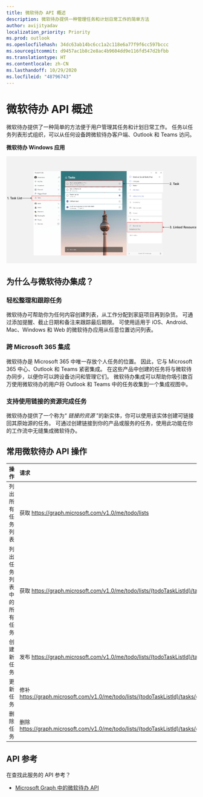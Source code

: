 ```yaml
---
title: 微软待办 API 概述
description: 微软待办提供一种管理任务和计划日常工作的简单方法
author: avijityadav
localization_priority: Priority
ms.prod: outlook
ms.openlocfilehash: 34dc63ab14bc6cc1a2c118e6a77f9f6cc597bccc
ms.sourcegitcommit: d9457ac1b8c2e8ac4b9604dd9e116fd547d2bfbb
ms.translationtype: HT
ms.contentlocale: zh-CN
ms.lasthandoff: 10/29/2020
ms.locfileid: "48796743"
---
```

# <a name="to-do-api-overview"></a>微软待办 API 概述
微软待办提供了一种简单的方法便于用户管理其任务和计划日常工作。 任务以任务列表形式组织，可以从任何设备跨微软待办客户端、Outlook 和 Teams 访问。

**微软待办 Windows 应用**

![微软待办 Windows 应用的屏幕截图](./images/todo-windows-app.png "微软待办 Windows 应用的图像")

## <a name="why-integrate-with-to-do"></a>为什么与微软待办集成？

### <a name="ease-of-organizing-and-tracking-tasks"></a>轻松整理和跟踪任务
微软待办可帮助你为任何内容创建列表，从工作分配到家庭项目再到杂货。 可通过添加提醒、截止日期和备注来跟踪最后期限。 可使用适用于 iOS、Android、Mac、Windows 和 Web 的微软待办应用从任意位置访问列表。 

### <a name="integrate-across-microsoft-365"></a>跨 Microsoft 365 集成
微软待办是 Microsoft 365 中唯一存放个人任务的位置。 因此，它与 Microsoft 365 中心、Outlook 和 Teams 紧密集成。 在这些产品中创建的任务将与微软待办同步，以便你可以跨设备访问和管理它们。 微软待办集成可以帮助你吸引数百万使用微软待办的用户将 Outlook 和 Teams 中的任务收集到一个集成视图中。  

### <a name="support-task-completion-using-linked-resources"></a>支持使用链接的资源完成任务
微软待办提供了一个称为“ _链接的资源_ ”的新实体，你可以使用该实体创建可链接回其原始源的任务。 可通过创建链接到你的产品或服务的任务，使用此功能在你的工作流中无缝集成微软待办。 

## <a name="common-to-do-api-operations"></a>常用微软待办 API 操作

|操作|请求|
|:--------|:--|
| 列出所有任务列表 | 获取 https://graph.microsoft.com/v1.0/me/todo/lists |
| 列出任务列表中的所有任务 | 获取 https://graph.microsoft.com/v1.0/me/todo/lists/{todoTaskListId}/tasks |
| 创建新任务 | 发布 https://graph.microsoft.com/v1.0/me/todo/lists/{todoTaskListId}/tasks |
| 更新任务 | 修补 https://graph.microsoft.com/v1.0/me/todo/lists/{todoTaskListId}/tasks/{todoTaskId} |
| 删除任务 | 删除 https://graph.microsoft.com/v1.0/me/todo/lists/{todoTaskListId}/tasks/{todoTaskId} |

## <a name="api-reference"></a>API 参考
在查找此服务的 API 参考？

- [Microsoft Graph 中的微软待办 API](/graph/api/resources/todo-overview)
